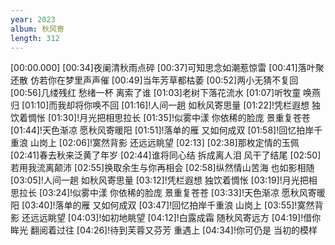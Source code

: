 ```yaml
---
year: 2023
album: 秋风寄
length: 312
---
```

[00:00.000]
[00:34]夜阑清秋雨点碎
[00:37]可知思念如潮惹惊雷
[00:41]落叶聚还散 仿若你在梦里声声催
[00:49]当年芳草都枯萎
[00:52]两小无猜不复回
[00:56]几缕残红 愁绪一杯 离索了谁
[01:03]老树下落花流水
[01:07]听牧童 唤燕归
[01:10]而我却将你唤不回
[01:16]!人间一趟 如秋风寄思量
[01:22]!凭栏遐想 独饮着惆怅
[01:30]!月光把相思拉长
[01:35]!似雾中漾 你依稀的脸庞 景重复苍苍
[01:44]!天色渐凉 愿秋风寄暖阳
[01:51]!落单的雁 又如何成双
[01:58]!回忆拍岸千重浪 山岗上
[02:06]!寞然背影 还远远眺望
[02:13]
[02:38]那枚定情的玉佩
[02:41]春去秋来泛黄了年岁
[02:44]谁将同心结 拆成离人泪 风干了结尾
[02:50]若用我流离颠沛
[02:55]换取余生与你再相会
[02:58]纵然情山苦海 也如影相随
[03:05]!人间一趟 如秋风寄思量
[03:12]!凭栏遐想 独饮着惆怅
[03:19]!月光把相思拉长
[03:24]!似雾中漾 你依稀的脸庞 景重复苍苍
[03:33]!天色渐凉 愿秋风寄暖阳
[03:40]!落单的雁 又如何成双
[03:47]!回忆拍岸千重浪 山岗上
[03:55]!寞然背影 还远远眺望
[04:03]!如初地眺望
[04:12]!白露成霜 随秋风寄远方
[04:19]!借你眸光 翻阅着过往
[04:26]!待到芙蓉又芬芳 重遇上
[04:34]!你可仍是 当初的模样
